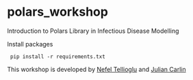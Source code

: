 # polars_workshop
 Introduction to Polars Library in Infectious Disease Modelling


 Install packages
 
```
 pip install -r requirements.txt
```

This workshop is developed by [Nefel Tellioglu]([nefeltellioglu](https://github.com/nefeltellioglu)) and [Julian Carlin](https://github.com/JulianCarlin)
